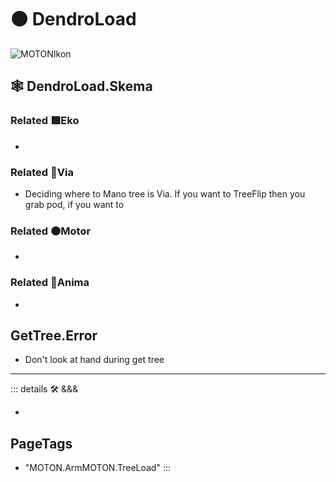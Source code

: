 # 🟠 <motor>DendroLoad</motor>

![MOTONIkon](/BetaIkon/MOTONs_Ikon.png)

## 🕸 DendroLoad.Skema

### Related 🟩<ekos>Eko</ekos>

-

### Related 🔻<via>Via</via>

- Deciding where to Mano tree is Via. If you want to TreeFlip then you grab pod, if you want to

### Related 🟠<motor>Motor</motor>

-

### Related 💜<anima>Anima</anima>

-

## GetTree.Error

- Don't look at hand during get tree

---

<!-- =================================================== -->
<!-- =================================================== -->
<!-- =================================================== -->
<!-- =================================================== -->
<!-- =================================================== -->
::: details 🛠 <dev>&&&</dev>

-

<h2>PageTags</h2>

- "MOTON.ArmMOTON.TreeLoad"
:::

